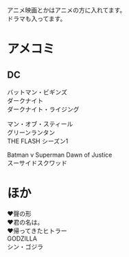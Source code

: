 アニメ映画とかはアニメの方に入れてます。  
ドラマも入ってます。  

# アメコミ
## DC
バットマン・ビギンズ  
ダークナイト  
ダークナイト・ライジング  

マン・オブ・スティール  
グリーンランタン  
THE FLASH シーズン1  

Batman v Superman Dawn of Justice  
スーサイドスクワッド  

# ほか
♥聲の形  
♥君の名は。  
♥帰ってきたヒトラー  
GODZILLA  
シン・ゴジラ  
